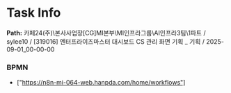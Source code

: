 # Task Info

**Path:** 카페24(주)\본사사업장\[CG]MI본부\MI인프라그룹\AI인프라3팀\1파트 / sylee10 / [319016] 엔터프라이즈마스터 대시보드 CS 관리 화면 기획 _ 기획 / 2025-09-01_00-00-00

### BPMN
- ["https://n8n-mi-064-web.hanpda.com/home/workflows"]

